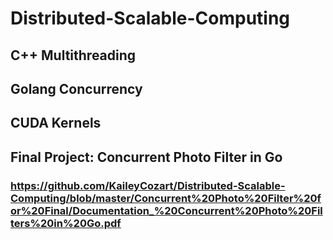 # Distributed-Scalable-Computing

## C++ Multithreading

## Golang Concurrency

## CUDA Kernels

## Final Project: Concurrent Photo Filter in Go

### https://github.com/KaileyCozart/Distributed-Scalable-Computing/blob/master/Concurrent%20Photo%20Filter%20for%20Final/Documentation_%20Concurrent%20Photo%20Filters%20in%20Go.pdf
